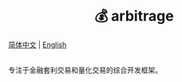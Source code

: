# <center>💰 arbitrage </center>  

<p>
<a href="./README_zh-CN.md">简体中文</a> | <a href="./README.md">English</a>
</p>
<br/>
专注于金融套利交易和量化交易的综合开发框架。
